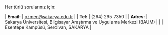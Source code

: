 Her türlü sorularınız için:<br>

| **Email:** | ozmen@sakarya.edu.tr |
| **Tel:** | (264) 295 7350 |
| **Adres:** | Sakarya Üniversitesi, Bilgisayar Araştırma ve Uygulama Merkezi (BAUM) |
|            | Esentepe Kampüsü, Serdivan, SAKARYA | 
